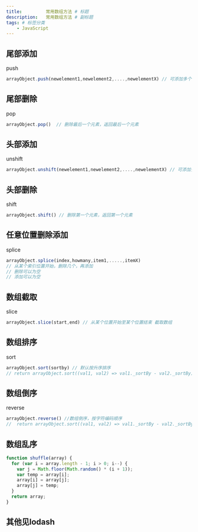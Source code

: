 ```yaml
---
title:         常用数组方法 # 标题
description:   常用数组方法 # 副标题
tags: # 标签分类
    - JavaScript
---
```



## 尾部添加
push
```js
arrayObject.push(newelement1,newelement2,....,newelementX) // 可添加多个， 返回新的长度
```


## 尾部删除
pop
```js
arrayObject.pop()  // 删除最后一个元素，返回最后一个元素
```


## 头部添加
unshift
```js
arrayObject.unshift(newelement1,newelement2,....,newelementX) // 可添加多个， 返回新的长度
```


## 头部删除
shift
```js
arrayObject.shift() // 删除第一个元素，返回第一个元素
```


## 任意位置删除添加
splice
```js
arrayObject.splice(index,howmany,item1,.....,itemX)
// 从某个索引位置开始，删除几个，再添加
// 删除可以为空
// 添加可以为空
```


## 数组截取
slice
```js
arrayObject.slice(start,end) // 从某个位置开始至某个位置结束 截取数组
```


## 数组排序
sort
```js
arrayObject.sort(sortby) // 默认按升序排序
// return arrayObject.sort((val1, val2) => val1._sortBy - val2._sortBy) 在没有合适字段的情况下可自行添加字段
```


## 数组倒序
reverse
```js
arrayObject.reverse() //数组倒序，按字符编码顺序
//  return arrayObject.sort((val1, val2) => val1._sortBy - val2._sortBy) 在没有合适字段的情况下可自行添加字段
```


## 数组乱序
```js
function shuffle(array) {
  for (var i = array.length - 1; i > 0; i--) {
    var j = Math.floor(Math.random() * (i + 1));
    var temp = array[i];
    array[i] = array[j];
    array[j] = temp;
  }
  return array;
}
```


## 其他见lodash
